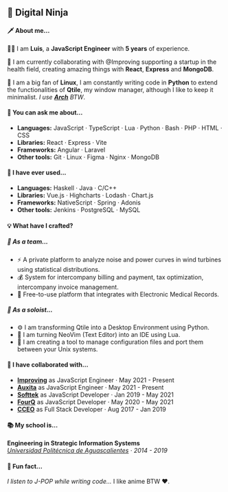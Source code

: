 ## 🥷 Digital Ninja

#### 🗡 About me...
🥷🏽 I am **Luis**, a **JavaScript Engineer** with **5 years** of experience.

🚂 I am currently collaborating with @Improving supporting a startup in the health field, creating amazing things with **React**, **Express** and **MongoDB**.

🐧 I am a big fan of **Linux**, I am constantly writing code in **Python** to extend the functionalities of **Qtile**, my window manager, although I like to keep it minimalist. _I use **[Arch](https://archlinux.org/)** BTW_.

#### 💪 You can ask me about...
- **Languages:** JavaScript · TypeScript · Lua · Python · Bash · PHP · HTML  · CSS 
- **Libraries:** React · Express · Vite
- **Frameworks:** Angular · Laravel
- **Other tools:** Git · Linux · Figma · Nginx · MongoDB

#### 🤔 I have ever used...
- **Languages:** Haskell · Java · C/C++ 
- **Libraries:** Vue.js · Highcharts · Lodash · Chart.js
- **Frameworks:** NativeScript · Spring · Adonis
- **Other tools:** Jenkins · PostgreSQL · MySQL

#### 💡 What have I crafted?
##### 🏢 As a team...
- ⚡ A private platform to analyze noise and power curves in wind turbines using statistical distributions.
- 💰 System for intercompany billing and payment, tax optimization, intercompany invoice management.
- 🏥 Free-to-use platform that integrates with Electronic Medical Records.

##### 🕺 As a soloist... 
- ⚙️ I am transforming Qtile into a Desktop Environment using Python.
- 📝 I am turning NeoVim (Text Editor) into an IDE using Lua.
- 🔧 I am creating a tool to manage configuration files and port them between your Unix systems.
#### 💼 I have collaborated with...

- **[Improving](https://improving.com/)** as JavaScript Engineer · May 2021 - Present
- **[Auxita](https://auxita.com/)** as JavaScript Engineer · May 2021 - Present
- **[Softtek](https://www.softtek.com/)** as JavaScript Developer ·  Jan 2019 - May 2021
- **[FourQ](https://www.fourq.com/)** as JavaScript Developer ·  May 2020 - May 2021
- **[CCEO](https://cceo.com.mx/)** as Full Stack Developer · Aug 2017 - Jan 2019

#### 📚 My school is...

**Engineering in Strategic Information Systems** \
_[Universidad Politécnica de Aguascalientes](https://upa.edu.mx/) · 2014 - 2019_

#### 🤡 Fun fact...
_I listen to J-POP while writing code..._ I like anime BTW ♥️.

